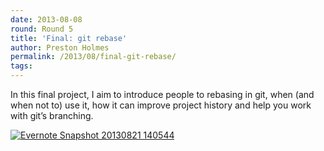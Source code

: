 ```yaml
---
date: 2013-08-08
round: Round 5
title: 'Final: git rebase'
author: Preston Holmes
permalink: /2013/08/final-git-rebase/
tags:
---
```

In this final project, I aim to introduce people to rebasing in git, when (and when not to) use it, how it can improve project history and help you work with git&#8217;s branching.

[<img class="alignnone size-medium wp-image-4042" alt="Evernote Snapshot 20130821 140544" src="http://files.software-carpentry.org/training-course/2013/08/Evernote-Snapshot-20130821-140544.jpg" />][1]

 [1]: http://files.software-carpentry.org/training-course/2013/08/Evernote-Snapshot-20130821-140544.jpg
